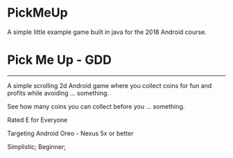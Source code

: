 # PickMeUp

A simple little example game built in java for the 2018 Android course.




# Pick Me Up - GDD
---

A simple scrolling 2d Android game where you collect coins for fun and profits while avoiding ... something.

See how many coins you can collect before you ... something.


Rated E for Everyone

Targeting Android Oreo - Nexus 5x or better

Simplistic; Beginner;

